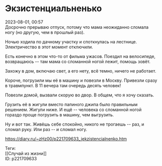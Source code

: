 Экзистенциальненько
====================

   
 2023-08-01, 00:57   
  Досрочно прерываю отпуск, потому что мама неожиданно сломала ногу (но другую, чем в прошлый раз).   
   
 Ночью ходила по дачному участку и споткнулась на лестнице. Электричество в этот момент отключили.   
   
 Есть конечно в этом что-то от фильма ужасов. Поездил на велосипеде, возвращаюсь -- там мама со сломанной ногой лежит, помощь зовёт.   
   
 Захожу в дом, включаю свет, а его нету, всё темно, ничего не работает.   
   
 Короче, погрузили мы её в машину и повезли в Москву. Привезли сразу в травмпункт. В 11 вечера там очередь десять человек!   
   
 Повезли домой, вызвали скорую во двор. В общем, что я хочу сказать.   
   
 Грузить её в жигули вместо папиного джипа было правильным решением. Жигули ниже. И ещё -- человека со сломанной ногой гораздо проще погрузить в машину, чем выгрузить.   
   
 Ну и вот так. Живёшь себе спокойно, никого не трогаешь -- раз, и сломал руку. Или раз -- и сломал ногу.   
    
 <https://diary.ru/~zHz00/p221709633_jekzistencialnenko.htm>   
   
 Теги:   
 [[Случай из жизни]]   
 ID: p221709633